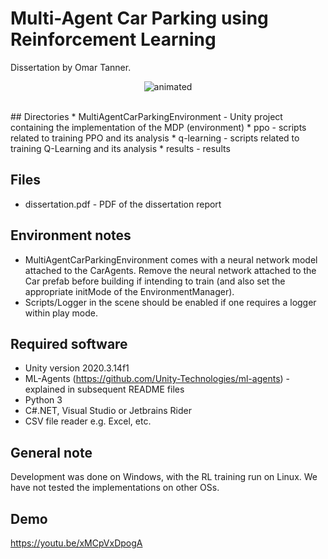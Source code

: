 # Multi-Agent Car Parking using Reinforcement Learning

Dissertation by Omar Tanner.
<br/>
<p align="center">
  <img src="env-demo.gif" alt="animated" />
</p>
<br/>
## Directories
* MultiAgentCarParkingEnvironment - Unity project containing the implementation of the MDP (environment)
* ppo - scripts related to training PPO and its analysis
* q-learning - scripts related to training Q-Learning and its analysis
* results - results


## Files
* dissertation.pdf - PDF of the dissertation report
	
  
## Environment notes
* MultiAgentCarParkingEnvironment comes with a neural network model attached to the CarAgents. Remove the neural network attached to the Car prefab before building if intending to train (and also set the appropriate initMode of the EnvironmentManager).
* Scripts/Logger in the scene should be enabled if one requires a logger within play mode.

## Required software
* Unity version 2020.3.14f1
* ML-Agents (https://github.com/Unity-Technologies/ml-agents) - explained in subsequent README files
* Python 3
* C#.NET, Visual Studio or Jetbrains Rider
* CSV file reader e.g. Excel, etc.

## General note
Development was done on Windows, with the RL training run on Linux. We have not tested the implementations on other OSs.

## Demo

https://youtu.be/xMCpVxDpogA
